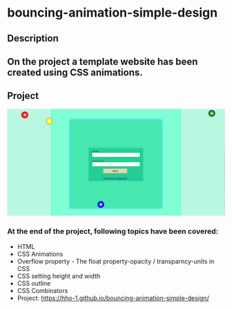 # bouncing-animation-simple-design
## Description
On the project a template website has been created using CSS animations.
---
## Project
![Project preview is below:](./bouncing-sample.gif)
### At the end of the project, following topics have been covered:
- HTML
- CSS Animations
- Overflow property - The float property-opacity / transparncy-units in CSS
- CSS setting height and width
- CSS outline
- CSS Combinators
- Project: https://hho-1.github.io/bouncing-animation-simple-design/
